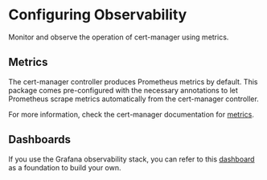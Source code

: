 # Configuring Observability

Monitor and observe the operation of cert-manager using metrics.

## Metrics

The cert-manager controller produces Prometheus metrics by default. This package comes pre-configured with the necessary annotations to let Prometheus scrape metrics automatically from the cert-manager controller.

For more information, check the cert-manager documentation for [metrics](https://cert-manager.io/docs/usage/prometheus-metrics).

## Dashboards

If you use the Grafana observability stack, you can refer to this [dashboard](https://gitlab.com/uneeq-oss/cert-manager-mixin/-/blob/master/dashboards/cert-manager.json) as a foundation to build your own.

